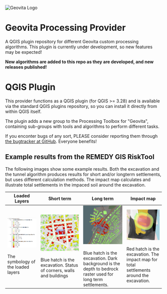 ![Geovita Logo](geovita_processing_plugin/icons/geovita.ico)

# Geovita Processing Provider

A QGIS plugin repository for different Geovita custom processing algorithms. This plugin is currently under development, so new features may be expected!

**New algorithms are added to this repo as they are developed, and new releases published!**

QGIS Plugin
===========

This provider functions as a QGIS plugin (for QGIS >= 3.28) and is available via the standard QGIS plugins repository, so you can install it directly from within QGIS itself.

The plugin adds a new group to the Processing Toolbox for "Geovita", containing sub-groups with tools and algorithms to perform different tasks.

If you enconter bugs of any sort, PLEASE consider reporting them through [the bugtracker at GitHub](https://github.com/danpejobo/geovita_processing_plugin/issues). Everyone benefits!

## Example results from the REMEDY GIS RiskTool
The following images show some example results. Both the excavation and the tunnel algorithm produces results for short and/or longterm settlements, but uses different calculation methods. The impact map calculates and illustrate total settlements in the impaced soil around the excavation.

| Loaded Layers | Short term | Long term | Impact map |
|---------------|------------|-----------|------------|
| ![Loaded layers](resources/example-short-term-layers.png) <br><br> The symbology of the loaded layers | ![Short term](resources/example-short-term.png) <br><br> Blue hatch is the excavation. Status of corners, walls and buildings | ![Long term](resources/example-long-short-term.png) <br><br> Blue hatch is the excavation. Dark background is the depth to bedrock raster used for long term settlements. | ![Impact map](resources/example-impact-map.png) <br><br> Red hatch is the excavation. The impact map for total settlements around the excavation. |
